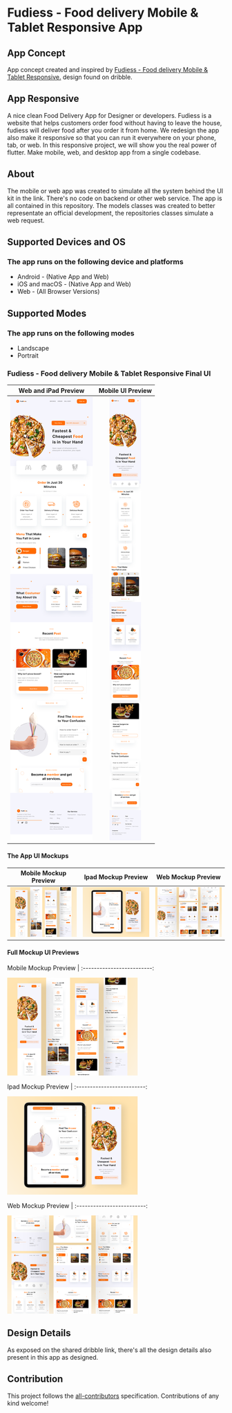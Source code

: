 # Fudiess - Food delivery Mobile & Tablet Responsive App

## App Concept
App concept created and inspired by [Fudiess - Food delivery Mobile & Tablet Responsive.](https://dribbble.com/shots/16539854-Fudiess-Food-delivery-Mobile-Tablet-Responsive) design found on dribble.

## App Responsive
A nice clean Food Delivery App for Designer or developers.
Fudiess is a website that helps customers order food without having to leave the house, fudiess will deliver food after you order it from home.
We redesign the app also make it responsive so that you can run it everywhere on your phone, tab, or web. In this responsive project, we will show you the real power of flutter. Make mobile, web, and desktop app from a single codebase.

## About
The mobile or web app was created to simulate all the system behind the UI kit in the link. There's no code on backend or other web service. The app is all contained in this repository. The models classes was created to better representate an official development, the repositories classes simulate a web request.

## Supported Devices and OS
### The app runs on the following device and platforms
* Android - (Native App and Web)
* iOS and macOS - (Native App and Web)
* Web - (All Browser Versions)

## Supported Modes
### The app runs on the following modes
* Landscape
* Portrait

### Fudiess - Food delivery Mobile & Tablet Responsive Final UI

Web and iPad Preview           |      Mobile UI Preview
:-------------------------:|:-------------------------:
![](screenshots/ipad_version.png)  |  ![](screenshots/mobile_version.png)

#### The App UI Mockups

Mobile Mockup Preview           |      Ipad Mockup Preview           |      Web Mockup Preview
:-------------------------:|:-------------------------:|:-------------------------:
![](screenshots/mobile_mockup.png)  |  ![](screenshots/ipad_mockup.png)  |  ![](screenshots/web_mockup.png)

#### Full Mockup UI Previews
Mobile Mockup Preview           |
:-------------------------:

<div style="width: 60%; height: 60%">

![](screenshots/mobile_mockup.png)

</div>

Ipad Mockup Preview           |
:-------------------------:

<div style="width: 60%; height: 60%">

![](screenshots/ipad_mockup.png)

</div>

Web Mockup Preview           |
:-------------------------:

<div style="width: 60%; height: 60%">

![](screenshots/web_mockup.png)

</div>

## Design Details
As exposed on the shared dribble link, there's all the design details also present in this app as designed.

## Contribution

This project follows the [all-contributors](https://github.com/all-contributors/all-contributors) specification. Contributions of any kind welcome!